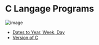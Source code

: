 # C Langage Programs


![image](https://encrypted-tbn0.gstatic.com/images?q=tbn:ANd9GcRxfQ2MNpVSGJBr0cp0CwdHlGWMrcZ0O52FiWToPsrUCamYcTcEDPWt93Of-9A73eujDeU&usqp=CAU)

- [Dates to Year, Week, Day](https://github.com/nishant05gaurav/C-Langage-Programs/blob/main/w3school_Problems/Dates_to_year_week_days.c)
- [Version of C](https://github.com/nishant05gaurav/C-Langage-Programs/blob/main/w3school_Problems/Version_of_C.c)




